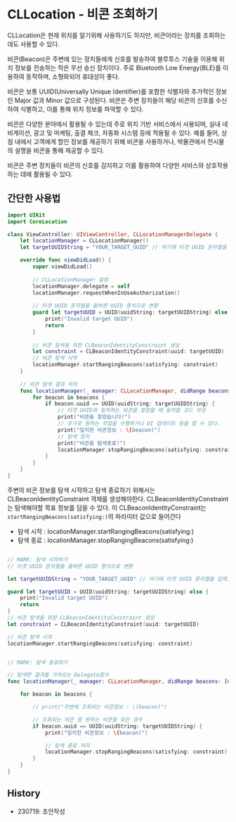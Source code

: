 # CLLocation - 비콘 조회하기
CLLocation은 현재 위치를 알기위해 사용하기도 하지만, 비콘이라는 장치를 조회하는 데도 사용할 수 있다.

비콘(Beacon)은 주변에 있는 장치들에게 신호를 발송하여 블루투스 기술을 이용해 위치 정보를 전송하는 작은 무선 송신 장치이다. 주로 Bluetooth Low Energy(BLE)를 이용하여 동작하며, 소형화되어 휴대성이 좋다.

비콘은 보통 UUID(Universally Unique Identifier)를 포함한 식별자와 추가적인 정보인 Major 값과 Minor 값으로 구성된다. 비콘은 주변 장치들이 해당 비콘의 신호를 수신하여 식별하고, 이를 통해 위치 정보를 파악할 수 있다.

비콘은 다양한 분야에서 활용될 수 있는데 주로 위치 기반 서비스에서 사용되며, 실내 네비게이션, 광고 및 마케팅, 출결 체크, 자동화 시스템 등에 적용될 수 있다. 예를 들어, 상점 내에서 고객에게 할인 정보를 제공하기 위해 비콘을 사용하거나, 박물관에서 전시물의 설명을 비콘을 통해 제공할 수 있다.

비콘은 주변 장치들이 비콘의 신호를 감지하고 이를 활용하여 다양한 서비스와 상호작용하는 데에 활용될 수 있다.



## 간단한 사용법

```swift
import UIKit
import CoreLocation

class ViewController: UIViewController, CLLocationManagerDelegate {
    let locationManager = CLLocationManager()
    let targetUUIDString = "YOUR_TARGET_UUID" // 여기에 타겟 UUID 문자열을 입력.

    override func viewDidLoad() {
        super.viewDidLoad()
        
        // CLLocationManager 설정
        locationManager.delegate = self
        locationManager.requestWhenInUseAuthorization()
        
        // 타겟 UUID 문자열을 올바른 UUID 형식으로 변환
        guard let targetUUID = UUID(uuidString: targetUUIDString) else {
            print("Invalid target UUID")
            return
        }
        
        // 비콘 탐색을 위한 CLBeaconIdentityConstraint 생성
        let constraint = CLBeaconIdentityConstraint(uuid: targetUUID)
        // 비콘 탐색 시작
        locationManager.startRangingBeacons(satisfying: constraint)
    }
    
    // 비콘 탐색 결과 처리
    func locationManager(_ manager: CLLocationManager, didRange beacons: [CLBeacon], satisfying constraint: CLBeaconIdentityConstraint) {
        for beacon in beacons {
            if beacon.uuid == UUID(uuidString: targetUUIDString) {
                // 타겟 UUID와 일치하는 비콘을 찾았을 때 동작할 코드 작성
                print("비콘을 찾았습니다!")
                // 추가로 원하는 작업을 수행하거나 UI 업데이트 등을 할 수 있다.
                print("일치한 비콘정보 : \(beacon)")
                // 탐색 정지
                print("비콘을 탐색종료!")
                locationManager.stopRangingBeacons(satisfying: constraint)
            }
        }
    }
}
```


주변의 비콘 정보를 탐색 시작하고 탐색 종료하기 위해서는 CLBeaconIdentityConstraint 객체를 생성해야한다.
CLBeaconIdentityConstraint는 탐색해야할 목표 정보를 담을 수 있다.
이 CLBeaconIdentityConstraint는 `startRangingBeacons(satisfying:)`의 파라미터 값으로 들어간다

- 탐색 시작 : locationManager.startRangingBeacons(satisfying:)
- 탐색 종료 : locationManager.stopRangingBeacons(satisfying:)

```swift

// MARK: 탐색 시작하기
// 타겟 UUID 문자열을 올바른 UUID 형식으로 변환

let targetUUIDString = "YOUR_TARGET_UUID" // 여기에 타겟 UUID 문자열을 입력.

guard let targetUUID = UUID(uuidString: targetUUIDString) else {
    print("Invalid target UUID")
    return
}
// 비콘 탐색을 위한 CLBeaconIdentityConstraint 생성
let constraint = CLBeaconIdentityConstraint(uuid: targetUUID)

// 비콘 탐색 시작
locationManager.startRangingBeacons(satisfying: constraint)


// MARK: 탐색 종료하기

// 탐색한 결과를 가져오는 Delegate함수
func locationManager(_ manager: CLLocationManager, didRange beacons: [CLBeacon], satisfying constraint: CLBeaconIdentityConstraint) {

    for beacon in beacons {

        // print("주변에 조회되는 비콘정보 : \(beacon)")

        // 조회되는 비콘 중 원하는 비콘을 찾은 경우
        if beacon.uuid == UUID(uuidString: targetUUIDString) {
            print("일치한 비콘정보 : \(beacon)")

            // 탐색 종료 처리
            locationManager.stopRangingBeacons(satisfying: constraint)
        }
    }
}

```


## History
- 230719: 초안작성
